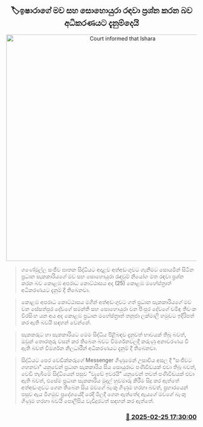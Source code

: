 <p align='center'><b><h2 align='center' title='Court informed that Ishara's mother and brother will be detained and questioned'>🏷ඉෂාරාගේ මව සහ සොහොයුරා රඳවා ප්‍රශ්න කරන බව අධිකරණයට දැනුම්දෙයි</h2></b></p>
<p align='center'><img src='https://helakuru.sgp1.cdn.digitaloceanspaces.com/esana/images/lib/court-gg.jpg' width='600' alt='Court informed that Ishara's mother and brother will be detained and questioned'></p>

> ගණේමුල්ල සංජීව ඝාතන සිද්ධියට අදාළව අත්අඩංගුවට ගැනීමට සොයමින් සිටින ප්‍රධාන සැකකාරියගේ මව සහ සොහොයුරා රැඳවුම් නියෝග මත රඳවා ප්‍රශ්න කරන බව කොළඹ අපරාධ කොට්ඨාසය අද (25) කොළඹ මහේස්ත්‍රාත් අධිකරණයට දැනුම් දී තිබෙනවා.

> කොළඹ අපරාධ කොට්ඨාසය මගින් අත්අඩංගුවට ගත් ප්‍රධාන සැකකාරියගේ මව වන සේසත්පුර දේවගේ සමන්ති සහ සොහොයුරා වන පිංපුර දේවගේ චමිඳු තිවංක වීරසිංහ යන අය අද කොළඹ ප්‍රධාන මහේස්ත්‍රාත් තනූජා ලක්මාලි හමුවට ඉදිරිපත් කර ඇති බවයි සඳහන් වෙන්නේ.

> සැකකරුට හා සැකකාරියට මෙම සිද්ධිය පිළිබඳව දැනුවත් භාවයක් තිබූ බවත්, ඔවුන් තොරතුරු වසන් කර තිබෙන බවට විමර්ශනවලදී කරුණු අනාවරණය වී ඇති බවත් විමර්ශන නිලධාරීන් අධිකරණයට දැනුම් දී තිබෙනවා.

> සිද්ධියට පෙර වෙඩික්කරුගේ Messenger ගිණුමෙන් උසාවිය අසල දී "සංජීවට ගහනවා" යනුවෙන් ප්‍රධාන සැකකාරිය සිය සොයුරාට පණිවිඩයක් එවා තිබූ බවත්, වෙඩි තැබීමේ සිද්ධියෙන් පසුව "වැඩේ ඉවරයි" යනුවෙන් තවත් පණිවිඩයක් එවා ඇති බවත්, එසේම ප්‍රධාන සැකකාරිය මුදල් හුවමාරු කිරීම සිදු කර ඇත්තේ අත්අඩංගුවට ගෙන තිබෙන සිය මවගේ බැංකු ගිණුම හරහා බවත්, ප්‍රහාරයෙන් පසුව ඇය මීගමුව ප්‍රදේශයේදී රෙදි මිලදී ගෙන ඇත්තේද ඇයගේ මවගේ බැංකු ගිණුම හරහා බවයි පොලීසිය වැඩිදුරටත් සඳහන් කර ඇත්තේ.



<h3 align='right'><a href='https://www.helakuru.lk/esana/p/107812/'>📅 2025-02-25 17:30:00</a></h3>

